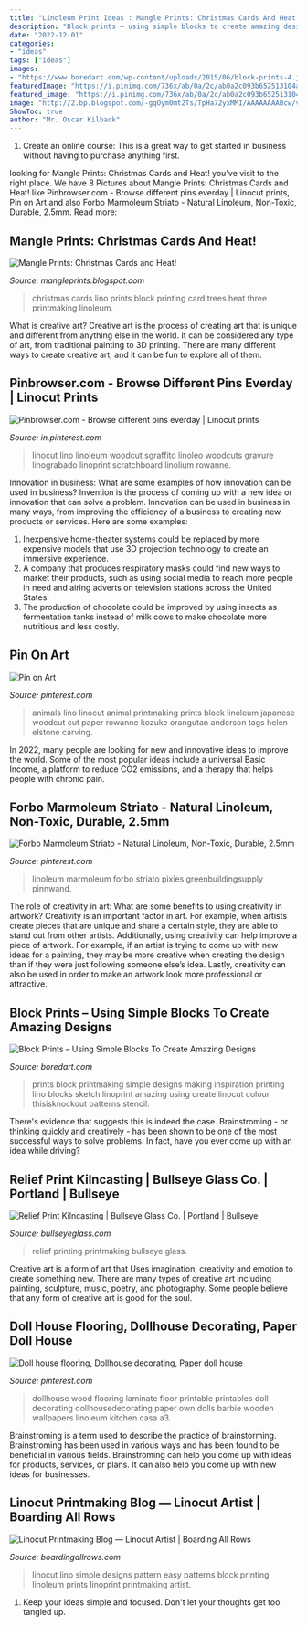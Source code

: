 ```yaml
---
title: "Linoleum Print Ideas : Mangle Prints: Christmas Cards And Heat!"
description: "Block prints – using simple blocks to create amazing designs"
date: "2022-12-01"
categories:
- "ideas"
tags: ["ideas"]
images:
- "https://www.boredart.com/wp-content/uploads/2015/06/block-prints-4.jpg"
featuredImage: "https://i.pinimg.com/736x/ab/0a/2c/ab0a2c093b652513104ad487f00f8812--printmaking-ideas-linocut-prints.jpg"
featured_image: "https://i.pinimg.com/736x/ab/0a/2c/ab0a2c093b652513104ad487f00f8812--printmaking-ideas-linocut-prints.jpg"
image: "http://2.bp.blogspot.com/-gqOym0mt2Ts/TpHa72yxMMI/AAAAAAAABcw/vuDOybF9kx4/s1600/acristmascard+017.jpg"
ShowToc: true
author: "Mr. Oscar Kilback"
---
```



1. Create an online course: This is a great way to get started in business without having to purchase anything first.

	

		
looking for Mangle Prints: Christmas Cards and Heat! you've visit to the right place. We have 8 Pictures about Mangle Prints: Christmas Cards and Heat! like Pinbrowser.com - Browse different pins everday | Linocut prints, Pin on Art and also Forbo Marmoleum Striato - Natural Linoleum, Non-Toxic, Durable, 2.5mm. Read more:
		
    
## Mangle Prints: Christmas Cards And Heat!

<img loading=lazy src="http://2.bp.blogspot.com/-gqOym0mt2Ts/TpHa72yxMMI/AAAAAAAABcw/vuDOybF9kx4/s1600/acristmascard+017.jpg" onerror="this.onerror=null;this.src='https://tse2.mm.bing.net/th?id=OIP.FO4YPBNfgRyChfHYW3gBBAHaG6&amp;pid=15.1';" alt="Mangle Prints: Christmas Cards and Heat!">

_Source: mangleprints.blogspot.com_

>christmas cards lino prints block printing card trees heat three printmaking linoleum. 

	

What is creative art?
Creative art is the process of creating art that is unique and different from anything else in the world. It can be considered any type of art, from traditional painting to 3D printing. There are many different ways to create creative art, and it can be fun to explore all of them.

    
## Pinbrowser.com - Browse Different Pins Everday | Linocut Prints

<img loading=lazy src="https://i.pinimg.com/736x/ab/0a/2c/ab0a2c093b652513104ad487f00f8812--printmaking-ideas-linocut-prints.jpg" onerror="this.onerror=null;this.src='https://tse2.mm.bing.net/th?id=OIP.B3K4vIOunnfgqWjySkiKXgDqEs&amp;pid=15.1';" alt="Pinbrowser.com - Browse different pins everday | Linocut prints">

_Source: in.pinterest.com_

>linocut lino linoleum woodcut sgraffito linoleo woodcuts gravure linograbado linoprint scratchboard linolium rowanne. 

	

Innovation in business: What are some examples of how innovation can be used in business?
Invention is the process of coming up with a new idea or innovation that can solve a problem. Innovation can be used in business in many ways, from improving the efficiency of a business to creating new products or services. Here are some examples: 
1. Inexpensive home-theater systems could be replaced by more expensive models that use 3D projection technology to create an immersive experience. 
2. A company that produces respiratory masks could find new ways to market their products, such as using social media to reach more people in need and airing adverts on television stations across the United States. 
3. The production of chocolate could be improved by using insects as fermentation tanks instead of milk cows to make chocolate more nutritious and less costly. 

    
## Pin On Art

<img loading=lazy src="https://i.pinimg.com/736x/b3/15/1d/b3151d8c9dce6e9d9fcba7bf9b5a001b--african-animals-printmaking.jpg" onerror="this.onerror=null;this.src='https://tse1.mm.bing.net/th?id=OIP.IMG4-C-5jc3pnom84Yc8pQHaHj&amp;pid=15.1';" alt="Pin on Art">

_Source: pinterest.com_

>animals lino linocut animal printmaking prints block linoleum japanese woodcut cut paper rowanne kozuke orangutan anderson tags helen elstone carving. 

	

In 2022, many people are looking for new and innovative ideas to improve the world. Some of the most popular ideas include a universal Basic Income, a platform to reduce CO2 emissions, and a therapy that helps people with chronic pain.

    
## Forbo Marmoleum Striato - Natural Linoleum, Non-Toxic, Durable, 2.5mm

<img loading=lazy src="https://i.pinimg.com/originals/50/71/56/507156c5fe497b42accb77059fd95938.jpg" onerror="this.onerror=null;this.src='https://tse1.mm.bing.net/th?id=OIP.9DsSduIMJUsFmBXGeG49CwHaKl&amp;pid=15.1';" alt="Forbo Marmoleum Striato - Natural Linoleum, Non-Toxic, Durable, 2.5mm">

_Source: pinterest.com_

>linoleum marmoleum forbo striato pixies greenbuildingsupply pinnwand. 

	

The role of creativity in art: What are some benefits to using creativity in artwork?
Creativity is an important factor in art. For example, when artists create pieces that are unique and share a certain style, they are able to stand out from other artists. Additionally, using creativity can help improve a piece of artwork. For example, if an artist is trying to come up with new ideas for a painting, they may be more creative when creating the design than if they were just following someone else’s idea. Lastly, creativity can also be used in order to make an artwork look more professional or attractive.

    
## Block Prints – Using Simple Blocks To Create Amazing Designs

<img loading=lazy src="https://www.boredart.com/wp-content/uploads/2015/06/block-prints-4.jpg" onerror="this.onerror=null;this.src='https://tse1.mm.bing.net/th?id=OIP.GeukHog6LHIzoPxdjetIVQHaJ3&amp;pid=15.1';" alt="Block Prints – Using Simple Blocks To Create Amazing Designs">

_Source: boredart.com_

>prints block printmaking simple designs making inspiration printing lino blocks sketch linoprint amazing using create linocut colour thisisknockout patterns stencil. 

	

There's evidence that suggests this is indeed the case. Brainstroming - or thinking quickly and creatively - has been shown to be one of the most successful ways to solve problems. In fact, have you ever come up with an idea while driving?

    
## Relief Print Kilncasting | Bullseye Glass Co. | Portland | Bullseye

<img loading=lazy src="http://www.bullseyeglass.com/images/stories/bullseye/Images/classes/class_images/relief_print_methods_lk_15.jpg" onerror="this.onerror=null;this.src='https://tse2.mm.bing.net/th?id=OIP.Pa20zWe9PH-2a8XKi2tKIwHaJ3&amp;pid=15.1';" alt="Relief Print Kilncasting | Bullseye Glass Co. | Portland | Bullseye">

_Source: bullseyeglass.com_

>relief printing printmaking bullseye glass. 

	

Creative art is a form of art that Uses imagination, creativity and emotion to create something new. There are many types of creative art including painting, sculpture, music, poetry, and photography. Some people believe that any form of creative art is good for the soul.

    
## Doll House Flooring, Dollhouse Decorating, Paper Doll House

<img loading=lazy src="https://i.pinimg.com/736x/13/f6/c5/13f6c5df6c119e4141f63b43fd845e6d--wood-laminate-linoleum.jpg" onerror="this.onerror=null;this.src='https://tse3.mm.bing.net/th?id=OIP.oJZ2JihfEw0hwzwvssXm7QHaFt&amp;pid=15.1';" alt="Doll house flooring, Dollhouse decorating, Paper doll house">

_Source: pinterest.com_

>dollhouse wood flooring laminate floor printable printables doll decorating dollhousedecorating paper own dolls barbie wooden wallpapers linoleum kitchen casa a3. 

	

Brainstroming is a term used to describe the practice of brainstorming. Brainstroming has been used in various ways and has been found to be beneficial in various fields. Brainstroming can help you come up with ideas for products, services, or plans. It can also help you come up with new ideas for businesses.

    
## Linocut Printmaking Blog — Linocut Artist | Boarding All Rows

<img loading=lazy src="https://images.squarespace-cdn.com/content/v1/5565fa7ce4b0f52509427764/1568758806358-G3K0ZXHVIOCSTU0FQ5FV/ke17ZwdGBToddI8pDm48kBSk8sQHWEpxpZpRqUVjlJ5Zw-zPPgdn4jUwVcJE1ZvWQUxwkmyExglNqGp0IvTJZamWLI2zvYWH8K3-s_4yszcp2ryTI0HqTOaaUohrI8PIufekqu_Tol5bATWk-1mH5l_Pv9S60RWg56zakE29AJIKMshLAGzx4R3EDFOm1kBS/Simple+Lino+Print+Pattern+Designs" onerror="this.onerror=null;this.src='https://tse2.mm.bing.net/th?id=OIP.JhlHbDmjyECPDULD35FDrwHaFm&amp;pid=15.1';" alt="Linocut Printmaking Blog — Linocut Artist | Boarding All Rows">

_Source: boardingallrows.com_

>linocut lino simple designs pattern easy patterns block printing linoleum prints linoprint printmaking artist. 

	

1. Keep your ideas simple and focused. Don't let your thoughts get too tangled up.

